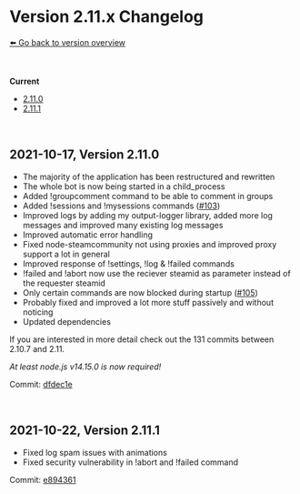 # Version 2.11.x Changelog
[⬅️ Go back to version overview](../version_changelogs.md)

&nbsp;

**Current**  
- [2.11.0](#2.11.0)
- [2.11.1](#2.11.1)
  
&nbsp;

<a id="2.11.0"></a>

## **2021-10-17, Version 2.11.0**
- The majority of the application has been restructured and rewritten
- The whole bot is now being started in a child_process
- Added !groupcomment command to be able to comment in groups
- Added !sessions and !mysessions commands ([#103](https://github.com/3urobeat/steam-comment-service-bot/issues/103))
- Improved logs by adding my output-logger library, added more log messages and improved many existing log messages
- Improved automatic error handling
- Fixed node-steamcommunity not using proxies and improved proxy support a lot in general
- Improved response of !settings, !log & !failed commands
- !failed and !abort now use the reciever steamid as parameter instead of the requester steamid
- Only certain commands are now blocked during startup ([#105](https://github.com/3urobeat/steam-comment-service-bot/issues/105))
- Probably fixed and improved a lot more stuff passively and without noticing
- Updated dependencies

If you are interested in more detail check out the 131 commits between 2.10.7 and 2.11. 

*At least node.js v14.15.0 is now required!*

Commit: [dfdec1e](https://github.com/3urobeat/steam-comment-service-bot/commit/dfdec1e)

&nbsp;

<a id="2.11.1"></a>

## **2021-10-22, Version 2.11.1**
- Fixed log spam issues with animations
- Fixed security vulnerability in !abort and !failed command

Commit: [e894361](https://github.com/3urobeat/steam-comment-service-bot/commit/e894361)